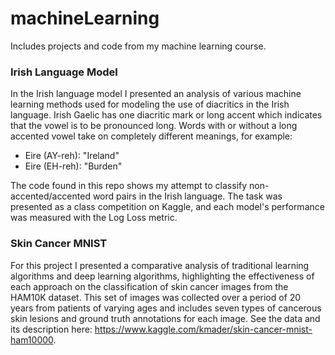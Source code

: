 # machineLearning
Includes projects and code from my machine learning course.

### Irish Language Model
In the Irish language model I presented an analysis of various machine learning methods used for modeling the use of diacritics in the Irish language. Irish Gaelic has one diacritic mark or long accent which indicates that the vowel is to be pronounced long. Words with or without a long accented vowel take on completely different meanings, for example:
* Eire (AY-reh): "Ireland"
* Eire (EH-reh): "Burden"

The code found in this repo shows my attempt to classify non-accented/accented word pairs in the Irish language. The task was presented as a class competition on Kaggle, and each model's performance was measured with the Log Loss metric.

### Skin Cancer MNIST

For this project I presented a comparative analysis of traditional learning algorithms and deep learning algorithms, highlighting the effectiveness of each approach on the classification of skin cancer images from the HAM10K dataset. This set of images was collected over a period of 20 years from patients of varying ages and includes seven types of cancerous skin lesions and ground truth annotations for each image. See the data and its description here: https://www.kaggle.com/kmader/skin-cancer-mnist-ham10000. 
